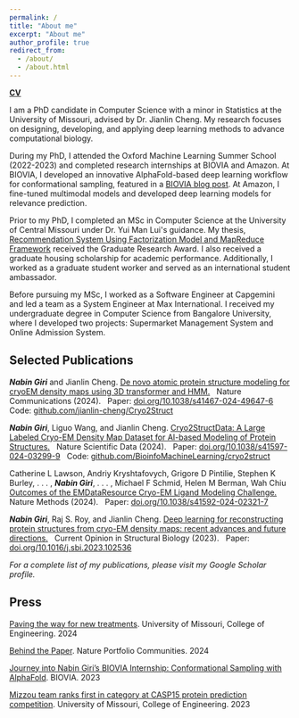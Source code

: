 ```yaml
---
permalink: /
title: "About me"
excerpt: "About me"
author_profile: true
redirect_from: 
  - /about/
  - /about.html
---
```

<a href="https://drive.google.com/file/d/1sKZlgPq7jixuGZ9vSxOCkLX-1XXJzax1/view?usp=sharing" target="_blank">**CV**</a>

I am a PhD candidate in Computer Science with a minor in Statistics at the University of Missouri, advised by Dr. Jianlin Cheng. My research focuses on designing, developing, and applying deep learning methods to advance computational biology.


During my PhD, I attended the Oxford Machine Learning Summer School (2022-2023) and completed research internships at BIOVIA and Amazon. At BIOVIA, I developed an innovative AlphaFold-based deep learning workflow for conformational sampling, featured in a <a href="https://blog.3ds.com/brands/biovia/journey-into-nabin-giris-biovia-internship-conformational-sampling-with-alphafold/" target="_blank">BIOVIA blog post</a>. At Amazon, I fine-tuned multimodal models and developed deep learning models for relevance prediction.

Prior to my PhD, I completed an MSc in Computer Science at the University of Central Missouri under Dr. Yui Man Lui's guidance. My thesis, <a href="https://zenodo.org/records/6591586" target="_blank"> Recommendation System Using Factorization Model and MapReduce Framework</a> received the Graduate Research Award. I also received a graduate housing scholarship for academic performance. Additionally, I worked as a graduate student worker and served as an international student ambassador.

Before pursuing my MSc, I worked as a Software Engineer at Capgemini and led a team as a System Engineer at Max International. I received my undergraduate degree in Computer Science from Bangalore University, where I developed two projects: Supermarket Management System and Online Admission System.


## Selected Publications

***Nabin Giri*** and Jianlin Cheng. <ins> De novo atomic protein structure modeling for cryoEM density maps using 3D transformer and HMM.</ins> &nbsp; Nature Communications (2024). &nbsp; Paper: <a href="https://doi.org/10.1038/s41467-024-49647-6" target="_blank">doi.org/10.1038/s41467-024-49647-6</a> &nbsp; Code: <a href="https://github.com/jianlin-cheng/Cryo2Struct" target="_blank">github.com/jianlin-cheng/Cryo2Struct</a>

***Nabin Giri***, Liguo Wang, and Jianlin Cheng. <ins> Cryo2StructData: A Large Labeled Cryo-EM Density Map Dataset for AI-based Modeling of Protein Structures.</ins> &nbsp; Nature Scientific Data (2024). &nbsp; Paper: <a href="https://doi.org/10.1038/s41597-024-03299-9" target="_blank">doi.org/10.1038/s41597-024-03299-9</a> &nbsp; Code: <a href="https://github.com/BioinfoMachineLearning/cryo2struct" target="_blank">github.com/BioinfoMachineLearning/cryo2struct</a> 

Catherine L Lawson, Andriy Kryshtafovych, Grigore D Pintilie, Stephen K Burley, . . . , ***Nabin Giri***, . . . , Michael F Schmid, Helen M Berman, Wah Chiu <ins> Outcomes of the EMDataResource Cryo-EM Ligand Modeling Challenge.</ins> &nbsp; Nature Methods (2024). &nbsp; Paper: <a href="https://doi.org/10.1038/s41592-024-02321-7" target="_blank">doi.org/10.1038/s41592-024-02321-7</a>

***Nabin Giri***, Raj S. Roy, and Jianlin Cheng. <ins> Deep learning for reconstructing protein structures from cryo-EM density maps: recent advances and future directions.</ins> &nbsp; Current Opinion in Structural Biology (2023). &nbsp; Paper: <a href="https://doi.org/10.1016/j.sbi.2023.102536" target="_blank">doi.org/10.1016/j.sbi.2023.102536</a> 

*For a complete list of my publications, please visit my Google Scholar profile.*

## Press
<a href="https://showme.missouri.edu/2024/paving-the-way-for-new-treatments/" target="_blank">Paving the way for new treatments</a>. University of Missouri, College of Engineering. 2024

<a href="https://go.nature.com/4daiVBb" target="_blank">Behind the Paper</a>. Nature Portfolio Communities. 2024

<a href="https://blog.3ds.com/brands/biovia/journey-into-nabin-giris-biovia-internship-conformational-sampling-with-alphafold/" target="_blank">Journey into Nabin Giri’s BIOVIA Internship: Conformational Sampling with AlphaFold</a>. BIOVIA. 2023

<a href="https://engineering.missouri.edu/2023/mizzou-team-ranks-first-in-category-at-casp15-protein-prediction-competition/" target="_blank">Mizzou team ranks first in category at CASP15 protein prediction competition</a>. University of Missouri, College of Engineering. 2023

